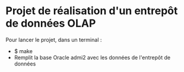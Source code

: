 # Projet de réalisation d'un entrepôt de données OLAP


Pour lancer le projet, dans un terminal :
* $ make
* Remplit la base Oracle admi2 avec les données de l'entrepôt de données